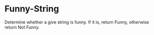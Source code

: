 # Funny-String
Determine whether a give string is funny. If it is, return Funny, otherwise return Not Funny.
